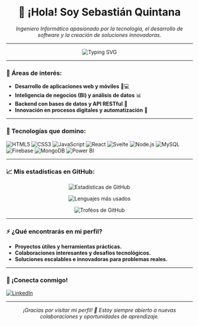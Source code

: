 <h1 align="center">👋 ¡Hola! Soy Sebastián Quintana</h1>

<p align="center">
  <em>Ingeniero Informático apasionado por la tecnología, el desarrollo de software y la creación de soluciones innovadoras.</em>
</p>

---

<p align="center">
  <img src="https://readme-typing-svg.demolab.com?font=Fira+Code&size=24&pause=1000&center=true&vCenter=true&width=600&lines=Desarrollador+Web+y+Móvil;Amante+de+la+Innovación+Tecnológica;Entusiasta+del+Análisis+de+Datos;Colaborador+y+Líder+de+Proyectos" alt="Typing SVG" />
</p>

---

### 🔧 Áreas de interés:
- **Desarrollo de aplicaciones web y móviles** 📱💻
- **Inteligencia de negocios (BI) y análisis de datos** 📊
- **Backend con bases de datos y API RESTful** 🔄
- **Innovación en procesos digitales y automatización** 🤖

---

### 🚀 Tecnologías que domino:
<p>
  <img src="https://img.shields.io/badge/HTML5-%23E34F26.svg?style=for-the-badge&logo=html5&logoColor=white" alt="HTML5"/>
  <img src="https://img.shields.io/badge/CSS3-%231572B6.svg?style=for-the-badge&logo=css3&logoColor=white" alt="CSS3"/>
  <img src="https://img.shields.io/badge/JavaScript-%23F7DF1E.svg?style=for-the-badge&logo=javascript&logoColor=black" alt="JavaScript"/>
  <img src="https://img.shields.io/badge/React-%2361DAFB.svg?style=for-the-badge&logo=react&logoColor=black" alt="React"/>
  <img src="https://img.shields.io/badge/Svelte-%23FF3E00.svg?style=for-the-badge&logo=svelte&logoColor=white" alt="Svelte"/>
  <img src="https://img.shields.io/badge/Node.js-%23339933.svg?style=for-the-badge&logo=node.js&logoColor=white" alt="Node.js"/>
  <img src="https://img.shields.io/badge/MySQL-%234479A1.svg?style=for-the-badge&logo=mysql&logoColor=white" alt="MySQL"/>
  <img src="https://img.shields.io/badge/Firebase-%23FFCA28.svg?style=for-the-badge&logo=firebase&logoColor=black" alt="Firebase"/>
  <img src="https://img.shields.io/badge/MongoDB-%2347A248.svg?style=for-the-badge&logo=mongodb&logoColor=white" alt="MongoDB"/>
  <img src="https://img.shields.io/badge/PowerBI-%23F2C811.svg?style=for-the-badge&logo=powerbi&logoColor=black" alt="Power BI"/>
</p>

---

### 📈 Mis estadísticas en GitHub:

<p align="center">
  <img src="https://github-readme-stats.vercel.app/api?username=sebaqqq&show_icons=true&theme=radical" alt="Estadísticas de GitHub" />
</p>

<p align="center">
  <img src="https://github-readme-stats.vercel.app/api/top-langs/?username=sebaqqq&layout=compact&theme=radical" alt="Lenguajes más usados" />
</p>

<p align="center">
  <img src="https://github-profile-trophy.vercel.app/?username=sebaqqq&theme=onedark" alt="Troféos de GitHub" />
</p>

---

### ⚡ ¿Qué encontrarás en mi perfil?
- **Proyectos útiles y herramientas prácticas.**
- **Colaboraciones interesantes y desafíos tecnológicos.**
- **Soluciones escalables e innovadoras para problemas reales.**

---

### 🤝 ¡Conecta conmigo!
<p>
  <a href="https://www.linkedin.com/in/sebastianestebanquintanaguti%C3%A9rrez/" target="_blank">
    <img src="https://img.shields.io/badge/LinkedIn-%230077B5.svg?style=for-the-badge&logo=linkedin&logoColor=white" alt="LinkedIn"/>
  </a>
</p>

---

<p align="center">
  <em>¡Gracias por visitar mi perfil! 🎉 Estoy siempre abierto a nuevas colaboraciones y oportunidades de aprendizaje.</em>
</p>
